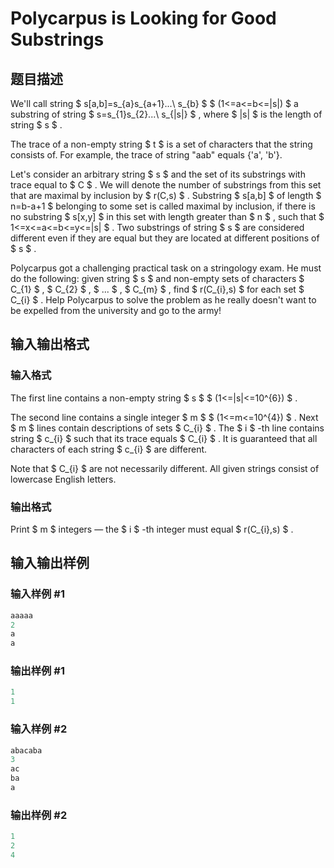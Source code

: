 # Polycarpus is Looking for Good Substrings

## 题目描述

We'll call string $ s[a,b]=s_{a}s_{a+1}...\ s_{b} $ $ (1<=a<=b<=|s|) $ a substring of string $ s=s_{1}s_{2}...\ s_{|s|} $ , where $ |s| $ is the length of string $ s $ .

The trace of a non-empty string $ t $ is a set of characters that the string consists of. For example, the trace of string "aab" equals {'a', 'b'}.

Let's consider an arbitrary string $ s $ and the set of its substrings with trace equal to $ C $ . We will denote the number of substrings from this set that are maximal by inclusion by $ r(C,s) $ . Substring $ s[a,b] $ of length $ n=b-a+1 $ belonging to some set is called maximal by inclusion, if there is no substring $ s[x,y] $ in this set with length greater than $ n $ , such that $ 1<=x<=a<=b<=y<=|s| $ . Two substrings of string $ s $ are considered different even if they are equal but they are located at different positions of $ s $ .

Polycarpus got a challenging practical task on a stringology exam. He must do the following: given string $ s $ and non-empty sets of characters $ C_{1} $ , $ C_{2} $ , $ ... $ , $ C_{m} $ , find $ r(C_{i},s) $ for each set $ C_{i} $ . Help Polycarpus to solve the problem as he really doesn't want to be expelled from the university and go to the army!

## 输入输出格式

### 输入格式

The first line contains a non-empty string $ s $ $ (1<=|s|<=10^{6}) $ .

The second line contains a single integer $ m $ $ (1<=m<=10^{4}) $ . Next $ m $ lines contain descriptions of sets $ C_{i} $ . The $ i $ -th line contains string $ c_{i} $ such that its trace equals $ C_{i} $ . It is guaranteed that all characters of each string $ c_{i} $ are different.

Note that $ C_{i} $ are not necessarily different. All given strings consist of lowercase English letters.

### 输出格式

Print $ m $ integers — the $ i $ -th integer must equal $ r(C_{i},s) $ .

## 输入输出样例

### 输入样例 #1

```cpp
aaaaa
2
a
a

```
### 输出样例 #1

```cpp
1
1

```
### 输入样例 #2

```cpp
abacaba
3
ac
ba
a

```
### 输出样例 #2

```cpp
1
2
4

```
